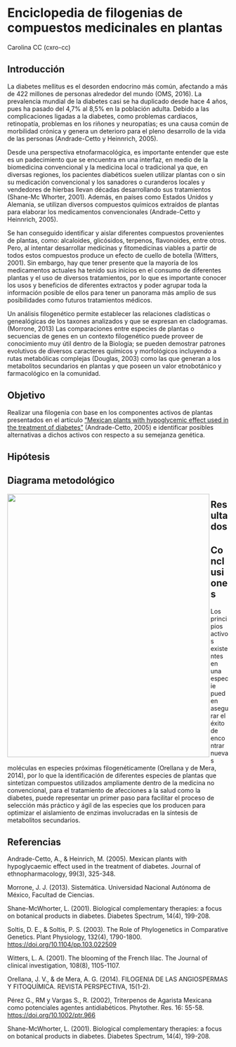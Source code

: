 # Enciclopedia de filogenias de compuestos medicinales en plantas

Carolina CC (cxro-cc)

## Introducción
La diabetes mellitus es el desorden endocrino más común, afectando a más de 422 millones de personas alrededor del mundo (OMS, 2016). La prevalencia mundial de la diabetes casi se ha duplicado desde hace 4 años, pues ha pasado del 4,7% al 8,5% en la población adulta. Debido a las complicaciones ligadas a la diabetes, como problemas cardiacos, retinopatía, problemas en los riñones y neuropatías; es una causa común de morbilidad crónica y genera un deterioro para el pleno desarrollo de la vida de las personas (Andrade-Cetto y Heinnrich, 2005).

Desde una perspectiva etnofarmacológica, es importante entender que este es un padecimiento que se encuentra en una interfaz, en medio de la biomedicina convencional y la medicina local o tradicional ya que, en diversas regiones, los pacientes diabéticos suelen utilizar plantas con o sin su medicación convencional y los sanadores o curanderos locales y vendedores de hierbas llevan décadas desarrollando sus tratamientos (Shane-Mc Whorter, 2001). Además, en países como Estados Unidos y Alemania, se utilizan diversos compuestos químicos extraídos de plantas para elaborar los medicamentos convencionales (Andrade-Cetto y Heinnrich, 2005).

Se han conseguido identificar y aislar diferentes compuestos provenientes de plantas, como: alcaloides, glicósidos, terpenos, flavonoides, entre otros. Pero, al intentar desarrollar medicinas y fitomedicinas viables a partir de todos estos compuestos produce un efecto de cuello de botella (Witters, 2001). Sin embargo, hay que tener presente que la mayoría de los medicamentos actuales ha tenido sus inicios en el consumo de diferentes plantas y el uso de diversos tratamientos, por lo que es importante conocer los usos y beneficios de diferentes extractos y poder agrupar toda la información posible de ellos para tener un panorama más amplio de sus posibilidades como futuros tratamientos médicos. 

Un análisis filogenético permite establecer las relaciones cladísticas o genealógicas de los taxones analizados y que se expresan en cladogramas. (Morrone, 2013) Las comparaciones entre especies de plantas o secuencias de genes en un contexto filogenético puede proveer de conocimiento muy útil dentro de la Biología; se pueden demostrar patrones evolutivos de diversos caracteres químicos y morfológicos incluyendo a rutas metabólicas complejas (Douglas, 2003) como las que generan a los metabolitos secundarios en plantas y que poseen un valor etnobotánico y farmacológico en la comunidad.


## Objetivo
Realizar una filogenia con base en los componentes activos de plantas presentados en el artículo [“Mexican plants with hypoglycemic effect used in the treatment of diabetes”](http://etnof.fciencias.unam.mx/P3Pub/Pdf/010.pdf) (Andrade-Cetto, 2005) e identificar posibles alternativas a dichos activos con respecto a su semejanza genética.

## Hipótesis


## Diagrama metodológico
<img align="left" width="460" height="600" src="https://github.com/cxro-cc/Filogenia_plantas_medicinales/blob/main/diagrama.png">

## Resultados

## Conclusiones
Los principios activos existentes en una especie pueden asegurar el éxito de encontrar nuevas moléculas en especies próximas filogenéticamente (Orellana y de Mera, 2014), por lo que la identificación de  diferentes especies de plantas que sintetizan compuestos utilizados ampliamente dentro de la medicina no convencional, para el tratamiento de afecciones a la salud como la diabetes, puede representar un primer paso para facilitar el proceso de selección más práctico y ágil de las especies que los producen para optimizar el aislamiento de enzimas involucradas en la síntesis de metabolitos secundarios.

## Referencias
  Andrade-Cetto, A., & Heinrich, M. (2005). Mexican plants with hypoglycaemic effect used in the treatment of diabetes. Journal of ethnopharmacology, 99(3), 325-348.
  
  Morrone, J. J. (2013). Sistemática. Universidad Nacional Autónoma de México, Facultad de Ciencias.
  
  Shane-McWhorter, L. (2001). Biological complementary therapies: a focus on botanical products in diabetes. Diabetes Spectrum, 14(4), 199-208.
  
  Soltis, D. E., & Soltis, P. S. (2003). The Role of Phylogenetics in Comparative Genetics. Plant Physiology, 132(4), 1790-1800. https://doi.org/10.1104/pp.103.022509
  
  Witters, L. A. (2001). The blooming of the French lilac. The Journal of clinical investigation, 108(8), 1105-1107.
  
  Orellana, J. V., & de Mera, A. G. (2014). FILOGENIA DE LAS ANGIOSPERMAS Y FITOQUÍMICA. REVISTA PERSPECTIVA, 15(1-2).

  Pérez G., RM y Vargas S., R. (2002), Triterpenos de Agarista Mexicana como potenciales agentes antidiabéticos. Phytother. Res. 16: 55-58. https://doi.org/10.1002/ptr.966
  
  Shane-McWhorter, L. (2001). Biological complementary therapies: a focus on botanical products in diabetes. Diabetes Spectrum, 14(4), 199-208.


